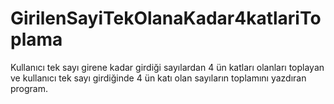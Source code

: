 # GirilenSayiTekOlanaKadar4katlariToplama
Kullanıcı tek sayı girene kadar girdiği sayılardan 4 ün katları olanları toplayan ve kullanıcı tek sayı girdiğinde 4 ün katı olan sayıların toplamını yazdıran program.
